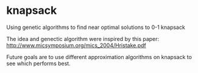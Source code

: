 # knapsack
Using genetic algorithms to find near optimal solutions to 0-1 knapsack

The idea and genectic algorithm were inspired by this paper: http://www.micsymposium.org/mics_2004/Hristake.pdf

Future goals are to use different approximation algorithms on knapsack to see which performs best.
